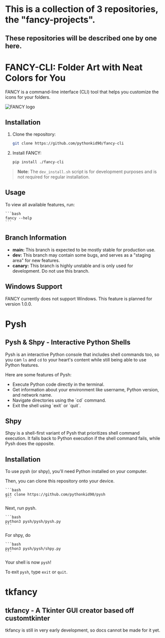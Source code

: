 # This is a collection of 3 repositories, the "fancy-projects".
## These repositories will be described one by one here.

# FANCY-CLI: Folder Art with Neat Colors for You

FANCY is a command-line interface (CLI) tool that helps you customize the icons for your folders.

![FANCY logo](fancy-cli/fancy/assets/poster.png)

## Installation

1.  Clone the repository:

    ```bash
    git clone https://github.com/pythonkid90/fancy-cli
    ```

2.  Install FANCY:

    ```bash
    pip install ./fancy-cli
    ```

> **Note**: The `dev_install.sh` script is for development purposes and is not required for regular installation.

## Usage

To view all available features, run:

    ```bash
    fancy --help
    ```
    
## Branch Information


*   **main:** This branch is expected to be mostly stable for production use.
*   **dev:** This branch may contain some bugs, and serves as a "staging area" for new features.
*   **canary:** This branch is highly unstable and is only used for development. Do not use this branch.

## Windows Support

FANCY currently does not support Windows. This feature is planned for version 1.0.0.


# Pysh

## Pysh & Shpy - Interactive Python Shells

Pysh is an interactive Python console that includes shell commands too, so you can `ls` and `cd` to your heart's content while still being able to use Python features.

Here are some features of Pysh:

*   Execute Python code directly in the terminal.
*   Get information about your environment like username, Python version, and network name.
*   Navigate directories using the \`cd\` command.
*   Exit the shell using \`exit\` or \`quit\`.

Shpy
----

Shpy is a shell-first variant of Pysh that prioritizes shell command execution. It falls back to Python execution if the shell command fails, while Pysh does the opposite.

## Installation

To use pysh (or shpy), you'll need Python installed on your computer.

Then, you can clone this repository onto your device.

    ```bash
    git clone https://github.com/pythonkid90/pysh
    ```

Next, run pysh.

    ```bash
    python3 pysh/pysh/pysh.py
    ```

For shpy, do

    ```bash
    python3 pysh/pysh/shpy.py
    ```

Your shell is now `pysh`!

To exit `pysh`, type `exit` or `quit`.

# tkfancy
## tkfancy - A Tkinter GUI creator based off customtkinter
tkfancy is still in very early development, so docs cannot be made for it yet.
